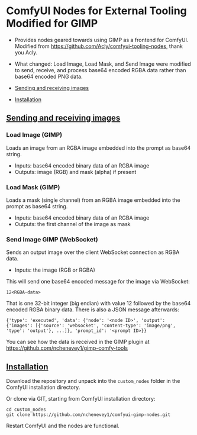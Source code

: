 # ComfyUI Nodes for External Tooling Modified for GIMP

* Provides nodes geared towards using GIMP as a frontend for ComfyUI. Modified from https://github.com/Acly/comfyui-tooling-nodes, thank you Acly.
* What changed: Load Image, Load Mask, and Send Image were modified to send, receive, and process base64 encoded RGBA data rather than base64 encoded PNG data.

* <a href="#images">Sending and receiving images</a>
* <a href="#installation">Installation</a>

## <a id="images" href="#toc">Sending and receiving images</a>

### Load Image (GIMP)

Loads an image from an RGBA image embedded into the prompt as base64 string.
* Inputs: base64 encoded binary data of an RGBA image
* Outputs: image (RGB) and mask (alpha) if present

### Load Mask (GIMP)

Loads a mask (single channel) from an RGBA image embedded into the prompt as base64 string.
* Inputs: base64 encoded binary data of an RGBA image
* Outputs: the first channel of the image as mask

### Send Image GIMP (WebSocket)

Sends an output image over the client WebSocket connection as RGBA data.
* Inputs: the image (RGB or RGBA)

This will send one base64 encoded message for the image via WebSocket:
```
12<RGBA-data>
```
That is one 32-bit integer (big endian) with value 12 followed by the base64 encoded RGBA binary data. There is also a JSON message afterwards:
```
{'type': 'executed', 'data': {'node': '<node ID>', 'output': {'images': [{'source': 'websocket', 'content-type': 'image/png', 'type': 'output'}, ...]}, 'prompt_id': '<prompt ID>}}
```
You can see how the data is received in the GIMP plugin at https://github.com/nchenevey1/gimp-comfy-tools

## <a id="installation" href="#toc">Installation</a>

Download the repository and unpack into the `custom_nodes` folder in the ComfyUI installation directory.

Or clone via GIT, starting from ComfyUI installation directory:
```
cd custom_nodes
git clone https://github.com/nchenevey1/comfyui-gimp-nodes.git
```

Restart ComfyUI and the nodes are functional.
